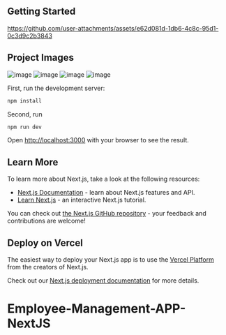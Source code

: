 
## Getting Started

https://github.com/user-attachments/assets/e62d081d-1db6-4c8c-95d1-0c3d9c2b3843
## Project Images
![image](https://github.com/user-attachments/assets/45c3b0a8-7bc8-4e82-8ab9-cae785f344f2)
![image](https://github.com/user-attachments/assets/b7d2c5a8-7674-4708-9a0e-7f7090431b95)
![image](https://github.com/user-attachments/assets/7954ad2e-5859-4b62-82cc-e02b0627cb5f)
![image](https://github.com/user-attachments/assets/418b1fb2-d9d0-4377-933d-294f77b3ce79)


First, run the development server:
```bash
npm install
```
Second, run
```bash
npm run dev
```

Open [http://localhost:3000](http://localhost:3000) with your browser to see the result.

## Learn More

To learn more about Next.js, take a look at the following resources:

- [Next.js Documentation](https://nextjs.org/docs) - learn about Next.js features and API.
- [Learn Next.js](https://nextjs.org/learn) - an interactive Next.js tutorial.

You can check out [the Next.js GitHub repository](https://github.com/vercel/next.js/) - your feedback and contributions are welcome!

## Deploy on Vercel

The easiest way to deploy your Next.js app is to use the [Vercel Platform](https://vercel.com/new?utm_medium=default-template&filter=next.js&utm_source=create-next-app&utm_campaign=create-next-app-readme) from the creators of Next.js.

Check out our [Next.js deployment documentation](https://nextjs.org/docs/deployment) for more details.
# Employee-Management-APP-NextJS

